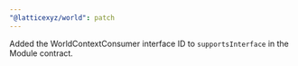```yaml
---
"@latticexyz/world": patch
---
```


Added the WorldContextConsumer interface ID to `supportsInterface` in the Module contract.
